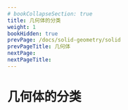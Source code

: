 ```yaml
---
# bookCollapseSection: true
title: 几何体的分类
weight: 1
bookHidden: true
prevPage: /docs/solid-geometry/solid
prevPageTitle: 几何体
nextPage: 
nextPageTitle: 
---
```


# 几何体的分类


